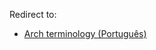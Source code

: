 Redirect to:

*   [Arch terminology (Português)](/index.php/Arch_terminology_(Portugu%C3%AAs) "Arch terminology (Português)")